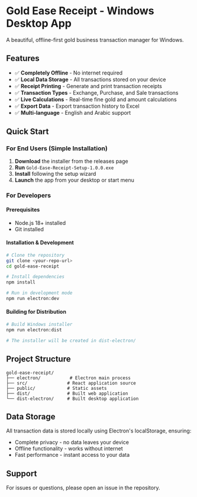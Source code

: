 # Gold Ease Receipt - Windows Desktop App

A beautiful, offline-first gold business transaction manager for Windows.

## Features
- ✅ **Completely Offline** - No internet required
- ✅ **Local Data Storage** - All transactions stored on your device
- ✅ **Receipt Printing** - Generate and print transaction receipts
- ✅ **Transaction Types** - Exchange, Purchase, and Sale transactions
- ✅ **Live Calculations** - Real-time fine gold and amount calculations
- ✅ **Export Data** - Export transaction history to Excel
- ✅ **Multi-language** - English and Arabic support

## Quick Start

### For End Users (Simple Installation)

1. **Download** the installer from the releases page
2. **Run** `Gold-Ease-Receipt-Setup-1.0.0.exe`
3. **Install** following the setup wizard
4. **Launch** the app from your desktop or start menu

### For Developers

#### Prerequisites
- Node.js 18+ installed
- Git installed

#### Installation & Development

```bash
# Clone the repository
git clone <your-repo-url>
cd gold-ease-receipt

# Install dependencies
npm install

# Run in development mode
npm run electron:dev
```

#### Building for Distribution

```bash
# Build Windows installer
npm run electron:dist

# The installer will be created in dist-electron/
```

## Project Structure

```
gold-ease-receipt/
├── electron/           # Electron main process
├── src/               # React application source
├── public/            # Static assets
├── dist/              # Built web application
└── dist-electron/     # Built desktop application
```

## Data Storage

All transaction data is stored locally using Electron's localStorage, ensuring:
- Complete privacy - no data leaves your device
- Offline functionality - works without internet
- Fast performance - instant access to your data

## Support

For issues or questions, please open an issue in the repository.